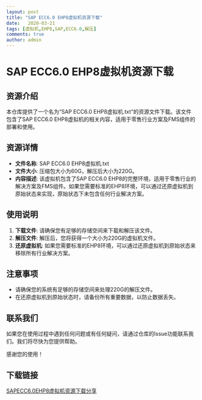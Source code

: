 ```yaml
---
layout: post
title: "SAP ECC6.0 EHP8虚拟机资源下载"
date:   2020-03-21
tags: [虚拟机,EHP8,SAP,ECC6.0,解压]
comments: true
author: admin
---
```

# SAP ECC6.0 EHP8虚拟机资源下载

## 资源介绍

本仓库提供了一个名为“SAP ECC6.0 EHP8虚拟机.txt”的资源文件下载。该文件包含了SAP ECC6.0 EHP8虚拟机的相关内容，适用于零售行业方案及FMS组件的部署和使用。

## 资源详情

- **文件名称**: SAP ECC6.0 EHP8虚拟机.txt
- **文件大小**: 压缩包大小为60G，解压后大小为220G。
- **内容描述**: 该虚拟机包含了SAP ECC6.0 EHP8的完整环境，适用于零售行业的解决方案及FMS组件。如果您需要标准的EHP8环境，可以通过还原虚拟机到原始状态来实现，原始状态下未包含任何行业解决方案。

## 使用说明

1. **下载文件**: 请确保您有足够的存储空间来下载和解压该文件。
2. **解压文件**: 解压后，您将获得一个大小为220G的虚拟机文件。
3. **还原虚拟机**: 如果您需要标准的EHP8环境，可以通过还原虚拟机到原始状态来移除所有行业解决方案。

## 注意事项

- 请确保您的系统有足够的存储空间来处理220G的解压文件。
- 在还原虚拟机到原始状态时，请备份所有重要数据，以防止数据丢失。

## 联系我们

如果您在使用过程中遇到任何问题或有任何疑问，请通过仓库的Issue功能联系我们。我们将尽快为您提供帮助。

感谢您的使用！

## 下载链接

[SAPECC6.0EHP8虚拟机资源下载分享](https://pan.quark.cn/s/2f5d73d9dfcf)